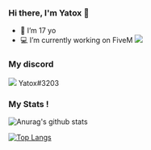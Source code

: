 ### Hi there, I'm Yatox 👋

- 💫 I’m 17 yo
- 💻 I’m currently working on FiveM <img src="https://img.icons8.com/color/18/000000/fivem.png"/>

### My discord
<img src="https://img.icons8.com/fluent/20/000000/discord-new-logo.png"/>   Yatox#3203
<br />

### My Stats !


![Anurag's github stats](https://github-readme-stats.vercel.app/api?username=Yatox18&count_private=true&show_icons=true?theme=onedark)
<br />

[![Top Langs](https://github-readme-stats.vercel.app/api/top-langs/?username=Yatox18)](https://github.com/anuraghazra/github-readme-stats)
